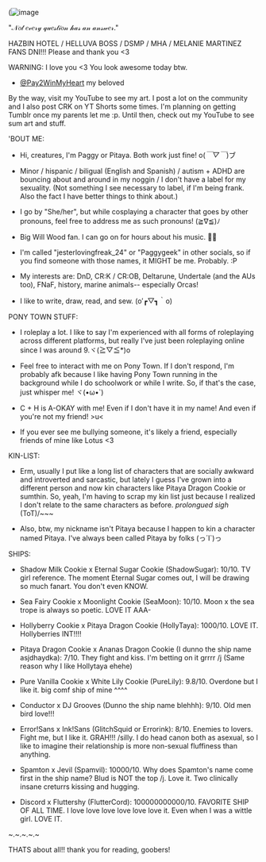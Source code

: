 (![image](https://github.com/user-attachments/assets/b22a78e6-8de5-4a21-9d3e-893aa67e3d4e)

"𝒩𝑜𝓉 𝑒𝓋𝑒𝓇𝓎 𝓆𝓊𝑒𝓈𝓉𝒾𝑜𝓃 𝒽𝒶𝓈 𝒶𝓃 𝒶𝓃𝓈𝓌𝑒𝓇."



HAZBIN HOTEL / HELLUVA BOSS / DSMP / MHA / MELANIE MARTINEZ FANS DNI!!! Please and thank you <3

WARNING: I love you <3 You look awesome today btw.

- [@Pay2WinMyHeart](https://github.com/Pay2WinMyHeart) my beloved

By the way, visit my YouTube to see my art. I post a lot on the community and I also post CRK on YT Shorts some times. I'm planning on getting Tumblr once my parents let me :p. Until then, check out my YouTube to see sum art and stuff.

'BOUT ME:
- Hi, creatures, I'm Paggy or Pitaya. Both work just fine! o(*￣▽￣*)ブ
  
- Minor / hispanic / biligual (English and Spanish) / autism + ADHD are bouncing about and around in my noggin / I don't have a label for my sexuality. (Not something I see necessary to label, if I'm being frank. Also the fact I have better things to think about.)
  
- I go by "She/her", but while cosplaying a character that goes by other pronouns, feel free to address me as such pronouns! (≧∇≦)ﾉ

- Big Will Wood fan. I can go on for hours about his music. 🐀🎹

- I'm called "jesterlovingfreak_24" or "Paggygeek" in other socials, so if you find someone with those names, it MIGHT be me. Probably. :P

- My interests are: DnD, CR:K / CR:OB, Deltarune, Undertale (and the AUs too), FNaF, history, marine animals-- especially Orcas!

- I like to write, draw, read, and sew. (o′┏▽┓｀o)


PONY TOWN STUFF:

- I roleplay a lot. I like to say I'm experienced with all forms of roleplaying across different platforms, but really I've just been roleplaying online since I was around 9.ヾ(≧▽≦*)o

- Feel free to interact with me on Pony Town. If I don't respond, I'm probably afk because I like having Pony Town running in the background while I do schoolwork or while I write. So, if that's the case, just whisper me! ヾ(•ω•`)

- C + H is A-OKAY with me! Even if I don't have it in my name! And even if you're not my friend! >u<

- If you ever see me bullying someone, it's likely a friend, especially friends of mine like Lotus <3


KIN-LIST:
- Erm, usually I put like a long list of characters that are socially awkward and introverted and sarcastic, but lately I guess I've grown into a different person and now kin characters like Pitaya Dragon Cookie or sumthin. So, yeah, I'm having to scrap my kin list just because I realized I don't relate to the same characters as before. *prolongued sigh* (ToT)/~~~
  
- Also, btw, my nickname isn't Pitaya because I happen to kin a character named Pitaya. I've always been called Pitaya by folks (っ´Ι`)っ


SHIPS:
- Shadow Milk Cookie x Eternal Sugar Cookie (ShadowSugar): 10/10. TV girl reference. The moment Eternal Sugar comes out, I will be drawing so much fanart. You don't even KNOW.

- Sea Fairy Cookie x Moonlight Cookie (SeaMoon): 10/10. Moon x the sea trope is always so poetic. LOVE IT AAA-
  
- Hollyberry Cookie x Pitaya Dragon Cookie (HollyTaya): 1000/10. LOVE IT. Hollyberries INT!!!!

- Pitaya Dragon Cookie x Ananas Dragon Cookie (I dunno the ship name asjdhaydka): 7/10. They fight and kiss. I'm betting on it grrrr /j (Same reason why I like Hollytaya ehehe)

- Pure Vanilla Cookie x White Lily Cookie (PureLily): 9.8/10. Overdone but I like it. big comf ship of mine ^^^^

- Conductor x DJ Grooves (Dunno the ship name blehhh): 9/10. Old men bird love!!!

- Error!Sans x Ink!Sans (GlitchSquid or Errorink): 8/10. Enemies to lovers. Fight me, but I like it. GRAH!!! /silly. I do head canon both as asexual, so I like to imagine their relationship is more non-sexual fluffiness than anything.

- Spamton x Jevil (Spamvil): 10000/10. Why does Spamton's name come first in the ship name? Blud is NOT the top /j. Love it. Two clinically insane creturrs kissing and hugging.

- Discord x Fluttershy (FlutterCord): 100000000000/10. FAVORITE SHIP OF ALL TIME. I love love love love love love it. Even when I was a wittle girl. LOVE IT.



~.~.~.~.~
  
THATS about all!! thank you for reading, goobers!



